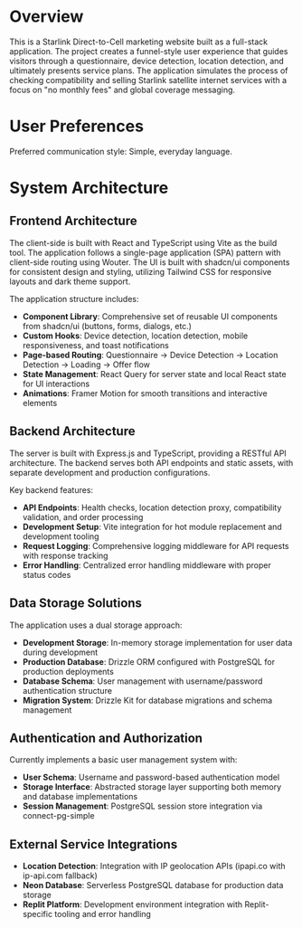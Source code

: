 # Overview

This is a Starlink Direct-to-Cell marketing website built as a full-stack application. The project creates a funnel-style user experience that guides visitors through a questionnaire, device detection, location detection, and ultimately presents service plans. The application simulates the process of checking compatibility and selling Starlink satellite internet services with a focus on "no monthly fees" and global coverage messaging.

# User Preferences

Preferred communication style: Simple, everyday language.

# System Architecture

## Frontend Architecture
The client-side is built with React and TypeScript using Vite as the build tool. The application follows a single-page application (SPA) pattern with client-side routing using Wouter. The UI is built with shadcn/ui components for consistent design and styling, utilizing Tailwind CSS for responsive layouts and dark theme support.

The application structure includes:
- **Component Library**: Comprehensive set of reusable UI components from shadcn/ui (buttons, forms, dialogs, etc.)
- **Custom Hooks**: Device detection, location detection, mobile responsiveness, and toast notifications
- **Page-based Routing**: Questionnaire → Device Detection → Location Detection → Loading → Offer flow
- **State Management**: React Query for server state and local React state for UI interactions
- **Animations**: Framer Motion for smooth transitions and interactive elements

## Backend Architecture
The server is built with Express.js and TypeScript, providing a RESTful API architecture. The backend serves both API endpoints and static assets, with separate development and production configurations.

Key backend features:
- **API Endpoints**: Health checks, location detection proxy, compatibility validation, and order processing
- **Development Setup**: Vite integration for hot module replacement and development tooling
- **Request Logging**: Comprehensive logging middleware for API requests with response tracking
- **Error Handling**: Centralized error handling middleware with proper status codes

## Data Storage Solutions
The application uses a dual storage approach:
- **Development Storage**: In-memory storage implementation for user data during development
- **Production Database**: Drizzle ORM configured with PostgreSQL for production deployments
- **Database Schema**: User management with username/password authentication structure
- **Migration System**: Drizzle Kit for database migrations and schema management

## Authentication and Authorization
Currently implements a basic user management system with:
- **User Schema**: Username and password-based authentication model
- **Storage Interface**: Abstracted storage layer supporting both memory and database implementations
- **Session Management**: PostgreSQL session store integration via connect-pg-simple

## External Service Integrations
- **Location Detection**: Integration with IP geolocation APIs (ipapi.co with ip-api.com fallback)
- **Neon Database**: Serverless PostgreSQL database for production data storage
- **Replit Platform**: Development environment integration with Replit-specific tooling and error handling